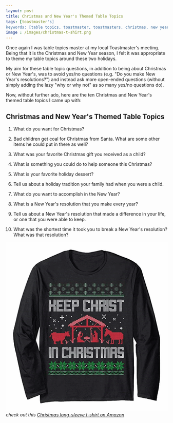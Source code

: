 ```yaml
---
layout: post
title: Christmas and New Year's Themed Table Topics
tags: [toastmaster's]
keywords: [table topics, toastmaster, toastmasters, christmas, new year, new year's, holiday]
image : /images/christmas-t-shirt.png
---
```


Once again I was table topics master at my local Toastmaster's meeting. Being that it is the Christmas and New Year season, I felt it was appropriate to theme my table topics around these two holidays.

My aim for these table topic questions, in addition to being about Christmas or New Year's, was to avoid yes/no questions (e.g. "Do you make New Year's resolutions?") and instead ask more open-ended questions (without simply adding the lazy "why or why not" as so many yes/no questions do).

Now, without further ado, here are the ten Christmas and New Year's themed table topics I came up with:

## Christmas and New Year's Themed Table Topics

1. What do you want for Christmas?

2. Bad children get coal for Christmas from Santa. What are some other items he could put in there as well?

3. What was your favorite Christmas gift you received as a child?

4. What is something you could do to help someone this Christmas?

5. What is your favorite holiday dessert?

6. Tell us about a holiday tradition your family had when you were a child.

7. What do you want to accomplish in the New Year?

8. What is a New Year's resolution that you make every year?

9. Tell us about a New Year's resolution that made a difference in your life, or one that you were able to keep.

10. What was the shortest time it took you to break a New Year's resolution? What was that resolution?

![Keep Christ in Christmas long-sleeve t-shirt](/images/christmas-t-shirt.png)
*check out this [Christmas long-sleeve t-shirt on Amazon](https://www.amazon.com/dp/B0778SC542/?tag=hendrixjoseph-20)*